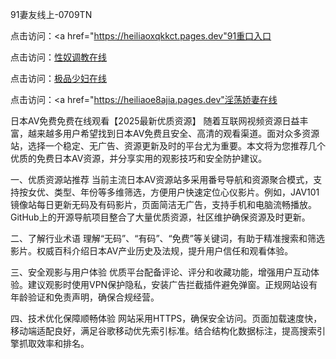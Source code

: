 
 91妻友线上-0709TN

点击访问：<a href="https://heiliaoxqkkct.pages.dev"91重口入口</a>

点击访问：<a href="https://heiliaoow5kzm.pages.dev">性奴调教在线</a>

点击访问：<a href="https://heiliaozj3tjd.pages.dev">极品少妇在线</a>

点击访问：<a href="https://heiliaoe8ajia.pages.dev"淫荡娇妻在线</a>


日本AV免费免费在线观看【2025最新优质资源】
随着互联网视频资源日益丰富，越来越多用户希望找到日本AV免费且安全、高清的观看渠道。面对众多资源站，选择一个稳定、无广告、资源更新及时的平台尤为重要。本文将为您推荐几个优质的免费日本AV资源，并分享实用的观影技巧和安全防护建议。

一、优质资源站推荐
当前主流日本AV资源站多采用番号导航和资源聚合模式，支持按女优、类型、年份等多维筛选，方便用户快速定位心仪影片。例如，JAV101镜像站每日更新无码及有码影片，页面简洁无广告，支持手机和电脑流畅播放。GitHub上的开源导航项目整合了大量优质资源，社区维护确保资源及时更新。

二、了解行业术语
理解“无码”、“有码”、“免费”等关键词，有助于精准搜索和筛选影片。权威百科介绍日本AV产业历史及法规，提升用户信任和观看体验。

三、安全观影与用户体验
优质平台配备评论、评分和收藏功能，增强用户互动体验。建议观影时使用VPN保护隐私，安装广告拦截插件避免弹窗。正规网站设有年龄验证和免责声明，确保合规经营。

四、技术优化保障顺畅体验
网站采用HTTPS，确保安全访问。页面加载速度快，移动端适配良好，满足谷歌移动优先索引标准。结合结构化数据标注，提高搜索引擎抓取效率和排名。




<span style="display:none;">[Canonical link](  ）</span>
